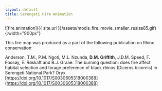 ```yaml
---
layout: default
title: Serengeti Fire Animation
---
```


![fire animation]({{ site.url }}/assets/modis_fire_movie_smaller_resize85.gif){:width="900px"}

This fire map was produced as a part of the following publication on Rhino conservation:

Anderson, T.M., P.M. Ngoti, M.L. Nzunda, **D.M. Griffith**, J.D.M. Speed, F. Fossøy, E. Røskaft and B.J. Graae. The burning question: does fire affect habitat selection and forage preference of black rhinos (Diceros bicornis) in Serengeti National Park? Oryx. [https://doi.org/10.1017/S0030605318000388](https://doi.org/10.1017/S0030605318000388)

